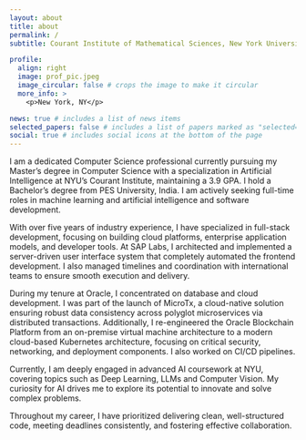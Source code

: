 ```yaml
---
layout: about
title: about
permalink: /
subtitle: Courant Institute of Mathematical Sciences, New York University. # <ahref='#'>Affiliations</a>.

profile:
  align: right
  image: prof_pic.jpeg
  image_circular: false # crops the image to make it circular
  more_info: >
    <p>New York, NY</p>

news: true # includes a list of news items
selected_papers: false # includes a list of papers marked as "selected={true}"
social: true # includes social icons at the bottom of the page
---
```


I am a dedicated Computer Science professional currently pursuing my Master’s degree in Computer Science with a specialization in Artificial Intelligence at NYU’s Courant Institute, maintaining a 3.9 GPA. I hold a Bachelor’s degree from PES University, India. I am actively seeking full-time roles in machine learning and artificial intelligence and software development. 

With over five years of industry experience, I have specialized in full-stack development, focusing on building cloud platforms, enterprise application models, and developer tools. At SAP Labs, I architected and implemented a server-driven user interface system that completely automated the frontend development. I also managed timelines and coordination with international teams to ensure smooth execution and delivery.

During my tenure at Oracle, I concentrated on database and cloud development. I was part of the launch of MicroTx, a cloud-native solution ensuring robust data consistency across polyglot microservices via distributed transactions. Additionally, I re-engineered the Oracle Blockchain Platform from an on-premise virtual machine architecture to a modern cloud-based Kubernetes architecture, focusing on critical security, networking, and deployment components. I also worked on CI/CD pipelines. 

Currently, I am deeply engaged in advanced AI coursework at NYU, covering topics such as Deep Learning, LLMs and Computer Vision. My curiosity for AI drives me to explore its potential to innovate and solve complex problems. 

Throughout my career, I have prioritized delivering clean, well-structured code, meeting deadlines consistently, and fostering effective collaboration.
